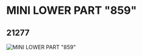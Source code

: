 # MINI LOWER PART "859"
## 21277
![MINI LOWER PART "859"](https://lc-www-live-s.legocdn.com/media/bricks/5/2/6115549.jpg)